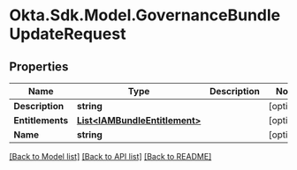 # Okta.Sdk.Model.GovernanceBundleUpdateRequest

## Properties

Name | Type | Description | Notes
------------ | ------------- | ------------- | -------------
**Description** | **string** |  | [optional] 
**Entitlements** | [**List&lt;IAMBundleEntitlement&gt;**](IAMBundleEntitlement.md) |  | [optional] 
**Name** | **string** |  | [optional] 

[[Back to Model list]](../README.md#documentation-for-models) [[Back to API list]](../README.md#documentation-for-api-endpoints) [[Back to README]](../README.md)

